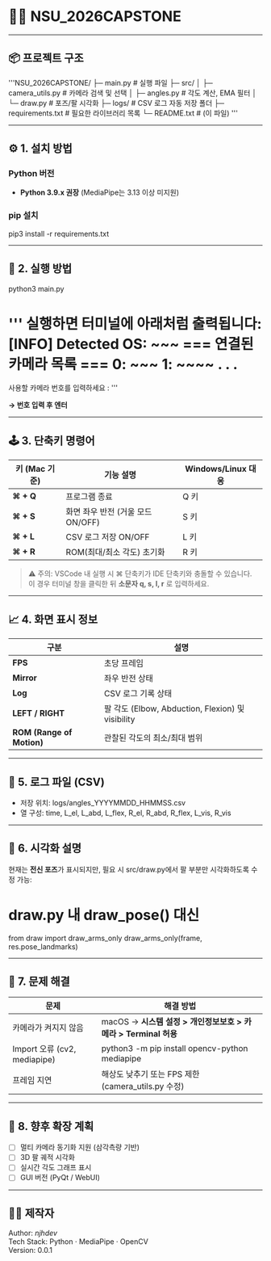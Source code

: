 # 🧍‍♂️ NSU_2026CAPSTONE

---

## 📦 프로젝트 구조
'''NSU_2026CAPSTONE/
├─ main.py                # 실행 파일
├─ src/
│  ├─ camera_utils.py     # 카메라 검색 및 선택
│  ├─ angles.py           # 각도 계산, EMA 필터
│  └─ draw.py             # 포즈/팔 시각화
├─ logs/                  # CSV 로그 자동 저장 폴더
├─ requirements.txt       # 필요한 라이브러리 목록
└─ README.txt             # (이 파일)
'''

---

## ⚙️ 1. 설치 방법

### Python 버전
- **Python 3.9.x 권장** (MediaPipe는 3.13 이상 미지원)

### pip 설치
pip3 install -r requirements.txt

---

## 🚀 2. 실행 방법
python3 main.py

'''
실행하면 터미널에 아래처럼 출력됩니다:
[INFO] Detected OS: ~~~
=== 연결된 카메라 목록 ===
0: ~~~
1: ~~~~
.
.
.
========================
사용할 카메라 번호를 입력하세요 :
'''

**→ 번호 입력 후 엔터**

---

## 🕹️ 3. 단축키 명령어

| 키 (Mac 기준) | 기능 설명 | Windows/Linux 대응 |
|----------------|------------|--------------------|
| **⌘ + Q**      | 프로그램 종료 | Q 키 |
| **⌘ + S**      | 화면 좌우 반전 (거울 모드 ON/OFF) | S 키 |
| **⌘ + L**      | CSV 로그 저장 ON/OFF | L 키 |
| **⌘ + R**      | ROM(최대/최소 각도) 초기화 | R 키 |

> ⚠️ 주의: VSCode 내 실행 시 ⌘ 단축키가 IDE 단축키와 충돌할 수 있습니다.  
> 이 경우 터미널 창을 클릭한 뒤 **소문자 q, s, l, r** 로 입력하세요.

---

## 📈 4. 화면 표시 정보

| 구분 | 설명 |
|------|------|
| **FPS** | 초당 프레임 |
| **Mirror** | 좌우 반전 상태 |
| **Log** | CSV 로그 기록 상태 |
| **LEFT / RIGHT** | 팔 각도 (Elbow, Abduction, Flexion) 및 visibility |
| **ROM (Range of Motion)** | 관찰된 각도의 최소/최대 범위 |

---

## 📂 5. 로그 파일 (CSV)
- 저장 위치: logs/angles_YYYYMMDD_HHMMSS.csv
- 열 구성:
  time, L_el, L_abd, L_flex, R_el, R_abd, R_flex, L_vis, R_vis

---

## 🎨 6. 시각화 설명
현재는 **전신 포즈**가 표시되지만, 필요 시 src/draw.py에서 팔 부분만 시각화하도록 수정 가능:

# draw.py 내 draw_pose() 대신
from draw import draw_arms_only
draw_arms_only(frame, res.pose_landmarks)

---

## 🔧 7. 문제 해결

| 문제 | 해결 방법 |
|------|------------|
| 카메라가 켜지지 않음 | macOS → **시스템 설정 > 개인정보보호 > 카메라 > Terminal 허용** |
| Import 오류 (cv2, mediapipe) | python3 -m pip install opencv-python mediapipe |
| 프레임 지연 | 해상도 낮추기 또는 FPS 제한 (camera_utils.py 수정) |

---

## 🧠 8. 향후 확장 계획
- [ ] 멀티 카메라 동기화 지원 (삼각측량 기반)
- [ ] 3D 팔 궤적 시각화
- [ ] 실시간 각도 그래프 표시
- [ ] GUI 버전 (PyQt / WebUI)

---

## 👨‍💻 제작자
Author: *njhdev*  
Tech Stack: Python · MediaPipe · OpenCV  
Version: 0.0.1
